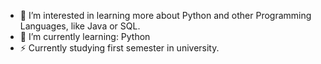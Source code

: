 - 👀 I’m interested in learning more about Python and other Programming Languages, like Java or SQL.
- 🌱 I’m currently learning: Python
- ⚡ Currently studying first semester in university.

<!---
HugoSouza75/HugoSouza75 is a ✨ special ✨ repository because its `README.md` (this file) appears on your GitHub profile.
You can click the Preview link to take a look at your changes.
--->
